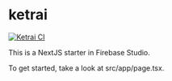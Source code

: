 # ketrai

[![Ketrai CI](https://github.com/YOUR_USERNAME/YOUR_REPONAME/actions/workflows/main.yml/badge.svg)](https://github.com/YOUR_USERNAME/YOUR_REPONAME/actions/workflows/main.yml)

This is a NextJS starter in Firebase Studio.

To get started, take a look at src/app/page.tsx.
